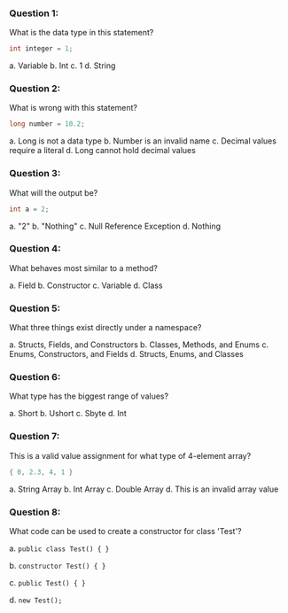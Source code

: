 ### Question 1:

What is the data type in this statement?
```cs
int integer = 1;
```

a. Variable
b. Int
c. 1
d. String

### Question 2:

What is wrong with this statement?
```cs
long number = 10.2;
```

a. Long is not a data type
b. Number is an invalid name
c. Decimal values require a literal
d. Long cannot hold decimal values

### Question 3:

What will the output be?
```cs
int a = 2;
```

a. "2"
b. "Nothing"
c. Null Reference Exception
d. Nothing

### Question 4:

What behaves most similar to a method?

a. Field
b. Constructor
c. Variable
d. Class

### Question 5:

What three things exist directly under a namespace?

a. Structs, Fields, and Constructors
b. Classes, Methods, and Enums
c. Enums, Constructors, and Fields
d. Structs, Enums, and Classes

### Question 6:

What type has the biggest range of values?

a. Short
b. Ushort
c. Sbyte
d. Int

### Question 7:

This is a valid value assignment for what type of 4-element array?
```cs
{ 0, 2.3, 4, 1 }
```

a. String Array
b. Int Array
c. Double Array
d. This is an invalid array value

### Question 8:

What code can be used to create a constructor for class 'Test'?

a. `public class Test() { }`

b. `constructor Test() { }`

c. `public Test() { }`

d. `new Test();`